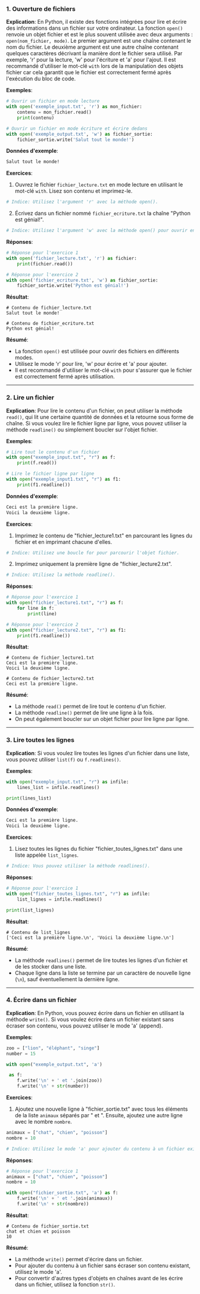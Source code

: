 ### 1. Ouverture de fichiers

**Explication**:
En Python, il existe des fonctions intégrées pour lire et écrire des informations dans un fichier sur votre ordinateur. La fonction `open()` renvoie un objet fichier et est le plus souvent utilisée avec deux arguments : `open(nom_fichier, mode)`. Le premier argument est une chaîne contenant le nom du fichier. Le deuxième argument est une autre chaîne contenant quelques caractères décrivant la manière dont le fichier sera utilisé. Par exemple, 'r' pour la lecture, 'w' pour l'écriture et 'a' pour l'ajout. Il est recommandé d'utiliser le mot-clé `with` lors de la manipulation des objets fichier car cela garantit que le fichier est correctement fermé après l'exécution du bloc de code.

**Exemples**:
```python
# Ouvrir un fichier en mode lecture
with open('exemple_input.txt', 'r') as mon_fichier:
    contenu = mon_fichier.read()
    print(contenu)

# Ouvrir un fichier en mode écriture et écrire dedans
with open('exemple_output.txt', 'w') as fichier_sortie:
    fichier_sortie.write('Salut tout le monde!')
```

**Données d'exemple**:
```exemple_input.txt
Salut tout le monde!
```

**Exercices**:
1. Ouvrez le fichier `fichier_lecture.txt` en mode lecture en utilisant le mot-clé `with`. Lisez son contenu et imprimez-le.
```python
# Indice: Utilisez l'argument 'r' avec la méthode open().
```

2. Écrivez dans un fichier nommé `fichier_ecriture.txt` la chaîne "Python est génial!".
```python
# Indice: Utilisez l'argument 'w' avec la méthode open() pour ouvrir en mode écriture.
```

**Réponses**:
```python
# Réponse pour l'exercice 1
with open('fichier_lecture.txt', 'r') as fichier:
    print(fichier.read())

# Réponse pour l'exercice 2
with open('fichier_ecriture.txt', 'w') as fichier_sortie:
    fichier_sortie.write('Python est génial!')
```

**Résultat**:
```
# Contenu de fichier_lecture.txt
Salut tout le monde!

# Contenu de fichier_ecriture.txt
Python est génial!
```

**Résumé**:
- La fonction `open()` est utilisée pour ouvrir des fichiers en différents modes.
- Utilisez le mode 'r' pour lire, 'w' pour écrire et 'a' pour ajouter.
- Il est recommandé d'utiliser le mot-clé `with` pour s'assurer que le fichier est correctement fermé après utilisation.

---

### 2. Lire un fichier

**Explication**:
Pour lire le contenu d'un fichier, on peut utiliser la méthode `read()`, qui lit une certaine quantité de données et la retourne sous forme de chaîne. Si vous voulez lire le fichier ligne par ligne, vous pouvez utiliser la méthode `readline()` ou simplement boucler sur l'objet fichier.

**Exemples**:
```python
# Lire tout le contenu d'un fichier
with open("exemple_input.txt", "r") as f:
    print(f.read())

# Lire le fichier ligne par ligne
with open("exemple_input1.txt", "r") as f1:
    print(f1.readline())
```

**Données d'exemple**:
```exemple_input1.txt
Ceci est la première ligne.
Voici la deuxième ligne.
```

**Exercices**:
1. Imprimez le contenu de "fichier_lecture1.txt" en parcourant les lignes du fichier et en imprimant chacune d'elles.
```python
# Indice: Utilisez une boucle for pour parcourir l'objet fichier.
```

2. Imprimez uniquement la première ligne de "fichier_lecture2.txt".
```python
# Indice: Utilisez la méthode readline().
```

**Réponses**:
```python
# Réponse pour l'exercice 1
with open("fichier_lecture1.txt", "r") as f:
    for line in f:
        print(line)

# Réponse pour l'exercice 2
with open("fichier_lecture2.txt", "r") as f1:
    print(f1.readline())
```

**Résultat**:
```
# Contenu de fichier_lecture1.txt
Ceci est la première ligne.
Voici la deuxième ligne.

# Contenu de fichier_lecture2.txt
Ceci est la première ligne.
```

**Résumé**:
- La méthode `read()` permet de lire tout le contenu d'un fichier.
- La méthode `readline()` permet de lire une ligne à la fois.
- On peut également boucler sur un objet fichier pour lire ligne par ligne.

---

### 3. Lire toutes les lignes

**Explication**:
Si vous voulez lire toutes les lignes d'un fichier dans une liste, vous pouvez utiliser `list(f)` ou `f.readlines()`.

**Exemples**:
```python
with open("exemple_input.txt", "r") as infile:
    lines_list = infile.readlines()

print(lines_list)
```

**Données d'exemple**:
```exemple_input.txt
Ceci est la première ligne.
Voici la deuxième ligne.
```

**Exercices**:
1. Lisez toutes les lignes du fichier "fichier_toutes_lignes.txt" dans une liste appelée `list_lignes`.
```python
# Indice: Vous pouvez utiliser la méthode readlines().
```

**Réponses**:
```python
# Réponse pour l'exercice 1
with open("fichier_toutes_lignes.txt", "r") as infile:
    list_lignes = infile.readlines()

print(list_lignes)
```

**Résultat**:
```
# Contenu de list_lignes
['Ceci est la première ligne.\n', 'Voici la deuxième ligne.\n']
```

**Résumé**:
- La méthode `readlines()` permet de lire toutes les lignes d'un fichier et de les stocker dans une liste.
- Chaque ligne dans la liste se termine par un caractère de nouvelle ligne (`\n`), sauf éventuellement la dernière ligne.

---

### 4. Écrire dans un fichier

**Explication**:
En Python, vous pouvez écrire dans un fichier en utilisant la méthode `write()`. Si vous voulez écrire dans un fichier existant sans écraser son contenu, vous pouvez utiliser le mode 'a' (append).

**Exemples**:
```python
zoo = ["lion", "éléphant", "singe"]
number = 15

with open("exemple_output.txt", 'a')

 as f:
    f.write('\n' + ' et '.join(zoo))
    f.write('\n' + str(number))
```

**Exercices**:
1. Ajoutez une nouvelle ligne à "fichier_sortie.txt" avec tous les éléments de la liste `animaux` séparés par " et ". Ensuite, ajoutez une autre ligne avec le nombre `nombre`.
```python
animaux = ["chat", "chien", "poisson"]
nombre = 10

# Indice: Utilisez le mode 'a' pour ajouter du contenu à un fichier existant.
```

**Réponses**:
```python
# Réponse pour l'exercice 1
animaux = ["chat", "chien", "poisson"]
nombre = 10

with open("fichier_sortie.txt", 'a') as f:
    f.write('\n' + ' et '.join(animaux))
    f.write('\n' + str(nombre))
```

**Résultat**:
```
# Contenu de fichier_sortie.txt
chat et chien et poisson
10
```

**Résumé**:
- La méthode `write()` permet d'écrire dans un fichier.
- Pour ajouter du contenu à un fichier sans écraser son contenu existant, utilisez le mode 'a'.
- Pour convertir d'autres types d'objets en chaînes avant de les écrire dans un fichier, utilisez la fonction `str()`.
